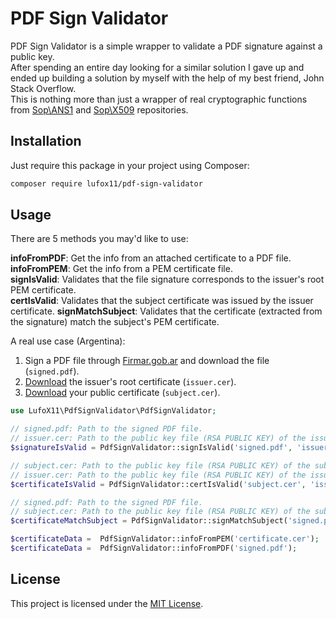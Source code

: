 # PDF Sign Validator

PDF Sign Validator is a simple wrapper to validate a PDF signature against a public key.\
After spending an entire day looking for a similar solution I gave up and ended up building a solution by myself with the help of my best friend, John Stack Overflow.\
This is nothing more than just a wrapper of real cryptographic functions from [Sop\ANS1](https://github.com/sop/asn1) and [Sop\X509](https://github.com/sop/x509) repositories.

## Installation

Just require this package in your project using Composer:

```bash
composer require lufox11/pdf-sign-validator
```

## Usage

There are 5 methods you may'd like to use:

**infoFromPDF**: Get the info from an attached certificate to a PDF file.\
**infoFromPEM**: Get the info from a PEM certificate file.\
**signIsValid**: Validates that the file signature corresponds to the issuer's root PEM certificate.\
**certIsValid**: Validates that the subject certificate was issued by the issuer certificate.
**signMatchSubject**: Validates that the certificate (extracted from the signature) match the subject's PEM certificate.

A real use case (Argentina):

1. Sign a PDF file through [Firmar.gob.ar](https://firmar.gob.ar/firmador/#/) and download the file (`signed.pdf`).
2. [Download](https://www.acraiz.gob.ar/Content/Archivos/certificados/licenciados_acraiz2016/01.crt) the issuer's root certificate (`issuer.cer`).
3. [Download](https://firmar.gob.ar/RA/system/home#/certificados) your public certificate (`subject.cer`).

```php
use LufoX11\PdfSignValidator\PdfSignValidator;

// signed.pdf: Path to the signed PDF file.
// issuer.cer: Path to the public key file (RSA PUBLIC KEY) of the issuer.
$signatureIsValid = PdfSignValidator::signIsValid('signed.pdf', 'issuer.cer');

// subject.cer: Path to the public key file (RSA PUBLIC KEY) of the subject.
// issuer.cer: Path to the public key file (RSA PUBLIC KEY) of the issuer.
$certificateIsValid = PdfSignValidator::certIsValid('subject.cer', 'issuer.cer');

// signed.pdf: Path to the signed PDF file.
// subject.cer: Path to the public key file (RSA PUBLIC KEY) of the subject.
$certificateMatchSubject = PdfSignValidator::signMatchSubject('signed.pdf', 'subject.cer');

$certificateData =  PdfSignValidator::infoFromPEM('certificate.cer');
$certificateData =  PdfSignValidator::infoFromPDF('signed.pdf');
```

## License
This project is licensed under the [MIT License](https://choosealicense.com/licenses/mit/).
